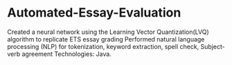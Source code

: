 # Automated-Essay-Evaluation
Created a neural network using the Learning Vector Quantization(LVQ) algorithm to replicate ETS essay grading
Performed natural language processing (NLP) for tokenization, keyword extraction, spell check, Subject-verb agreement
Technologies: Java.
